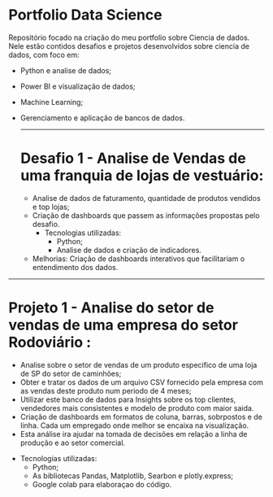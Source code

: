 # Portfolio Data Science
Repositório focado na criação do meu portfolio sobre Ciencia de dados. Nele estão contidos desafios e projetos desenvolvidos sobre ciencia de dados, com foco em:

* Python e analise de dados;
* Power BI e visualização de dados;
* Machine Learning;
* Gerenciamento e aplicação de bancos de dados.

  ----------------------------------------------------------------------------------------------------------------------------------------------------------------
  # Desafio 1 - Analise de Vendas de uma franquia de lojas de vestuário:
  * Analise de dados de faturamento, quantidade de produtos vendidos e top lojas;
  * Criação de dashboards que passem as informações propostas pelo desafio.
    - Tecnologias utilizadas:
      * Python;
      * Analise de dados e criação de indicadores.
  * Melhorias: Criação de dashboards interativos que facilitariam o entendimento dos dados.
 
 ----------------------------------------------------------------------------------------------------------------------------------------------------------------
  # Projeto 1  - Analise do setor de vendas de uma empresa do setor Rodoviário :
  
  * Analise sobre o setor de vendas de um produto especifico de uma loja de SP do setor de caminhões;
  * Obter e tratar os dados de um arquivo CSV fornecido pela empresa com as vendas deste produto num periodo de 4 meses;
  * Utilizar este banco de dados para Insights sobre os top clientes, vendedores mais consistentes e modelo de produto com maior saida.
  * Criação de dashboards em formatos de coluna, barras, sobrpostos e de linha. Cada um empregado onde melhor se encaixa na visualização.
  * Esta análise ira ajudar na tomada de decisões em relação a linha de produção e ao setor comercial.
    
- Tecnologias utilizadas:
  * Python;
  * As bibliotecas Pandas, Matplotlib, Searbon e plotly.express;
  * Google colab para elaboraçao do código.

    

    
